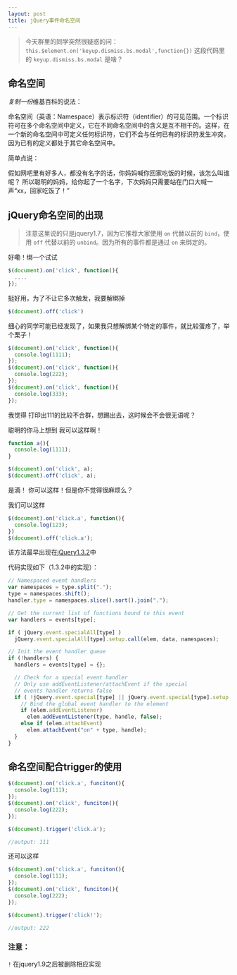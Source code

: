 ```yaml
---
layout: post
title: jQuery事件命名空间
---
```


> 今天群里的同学突然很疑惑的问：`this.$element.on('keyup.dismiss.bs.modal',function{})` 这段代码里的 `keyup.dismiss.bs.modal` 是啥？

## 命名空间
*复制一份*维基百科的说法：

命名空间（英语：Namespace）表示标识符（identifier）的可见范围。一个标识符可在多个命名空间中定义，它在不同命名空间中的含义是互不相干的。这样，在一个新的命名空间中可定义任何标识符，它们不会与任何已有的标识符发生冲突，因为已有的定义都处于其它命名空间中。

简单点说：

假如网吧里有好多人，都没有名字的话，你妈妈喊你回家吃饭的时候，该怎么叫谁呢？
所以聪明的妈妈，给你起了一个名字，下次妈妈只需要站在门口大喊一声“xx，回家吃饭了！”


## jQuery命名空间的出现

> 注意这里说的只是jquery1.7，因为它推荐大家使用 `on` 代替以前的 `bind`，使用 `off` 代替以前的 `unbind`。因为所有的事件都是通过 `on` 来绑定的。

好嘞！绑一个试试

```javascript
$(document).on('click', function(){
  ....
});
```

挺好用，为了不让它多次触发，我要解绑掉

```javascript
$(document).off('click')
```

细心的同学可能已经发现了，如果我只想解绑某个特定的事件，就比较蛋疼了，举个栗子！

```javascript
$(document).on('click', function(){
  console.log(1111);
});
$(document).on('click', function(){
  console.log(222);
});
$(document).on('click', function(){
  console.log(333);
});
```

我觉得 打印出111的比较不合群，想踢出去，这时候会不会很无语呢？

聪明的你马上想到 我可以这样啊！

```javascript
function a(){
  console.log(1111);  
}

$(document).on('click', a);
$(document).off('click', a);
```

是滴！ 你可以这样！但是你不觉得很麻烦么？

我们可以这样

```javascript
$(document).on('click.a', function(){
  console.log(123);
})
$(document).off('click.a');
```

该方法最早出现在[jQuery1.3.2](http://code.jquery.com/jquery-1.3.2.js)中

代码实现如下（1.3.2中的实现）：

```javascript
// Namespaced event handlers
var namespaces = type.split(".");
type = namespaces.shift();
handler.type = namespaces.slice().sort().join(".");

// Get the current list of functions bound to this event
var handlers = events[type];

if ( jQuery.event.specialAll[type] )
  jQuery.event.specialAll[type].setup.call(elem, data, namespaces);

// Init the event handler queue
if (!handlers) {
  handlers = events[type] = {};

  // Check for a special event handler
  // Only use addEventListener/attachEvent if the special
  // events handler returns false
  if ( !jQuery.event.special[type] || jQuery.event.special[type].setup.call(elem, data, namespaces) === false ) {
    // Bind the global event handler to the element
    if (elem.addEventListener)
      elem.addEventListener(type, handle, false);
    else if (elem.attachEvent)
      elem.attachEvent("on" + type, handle);
  }
}
```

## 命名空间配合trigger的使用

```javascript
$(document).on('click.a', funciton(){
  console.log(111);  
});
$(document).on('click', funciton(){
  console.log(222);  
});

$(document).trigger('click.a');

//output: 111

```

还可以这样

```javascript
$(document).on('click.a', funciton(){
  console.log(111);  
});
$(document).on('click', funciton(){
  console.log(222);  
});

$(document).trigger('click!');

//output: 222

```

### 注意：

`!` 在jquery1.9之后被删除相应实现

